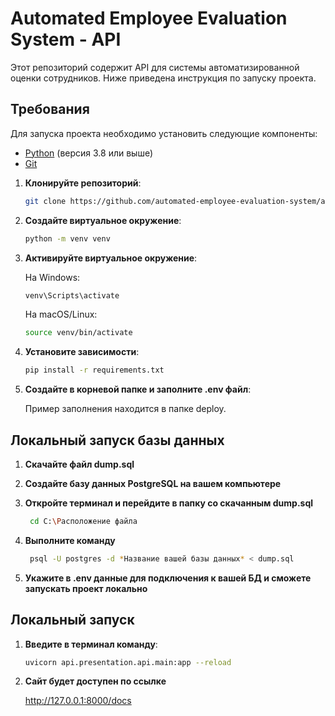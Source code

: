 # Automated Employee Evaluation System - API

Этот репозиторий содержит API для системы автоматизированной оценки сотрудников. Ниже приведена инструкция по запуску проекта.

## Требования

Для запуска проекта необходимо установить следующие компоненты:

- [Python](https://www.python.org/downloads/) (версия 3.8 или выше)
- [Git](https://git-scm.com/)



1. **Клонируйте репозиторий**:
   ```bash
   git clone https://github.com/automated-employee-evaluation-system/api.git

2. **Создайте виртуальное окружение**:
    ```bash
    python -m venv venv
    ```

3. **Активируйте виртуальное окружение**:

    На Windows:

    ```bash
    venv\Scripts\activate 
    ```
    На macOS/Linux:

    ```bash
    source venv/bin/activate
    ```

4. **Установите зависимости**:

    ```bash
    pip install -r requirements.txt
    ```
5. **Создайте в корневой папке и заполните .env файл**:
    
    Пример заполнения находится в папке deploy. 

## Локальный запуск базы данных

1. **Скачайте файл dump.sql**

2. **Создайте базу данных PostgreSQL на вашем компьютере**

3. **Откройте терминал и перейдите в папку со скачанным dump.sql**

   ```bash
    cd C:\Расположение файла
   ```
   
4. **Выполните команду**

   ```bash
    psql -U postgres -d *Название вашей базы данных* < dump.sql
    ```
   
5. **Укажите в .env данные для подключения к вашей БД и сможете запускать проект локально**

## Локальный запуск

1. **Введите в терминал команду**:

    ```bash
    uvicorn api.presentation.api.main:app --reload
    ```

2. **Сайт будет доступен по ссылке**

    http://127.0.0.1:8000/docs
